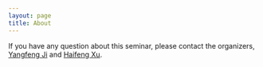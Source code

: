 ```yaml
---
layout: page
title: About
---
```


If you have any question about this seminar, please contact the organizers, [Yangfeng Ji](https://yangfengji.net/) and [Haifeng Xu](https://www.haifeng-xu.com/).
